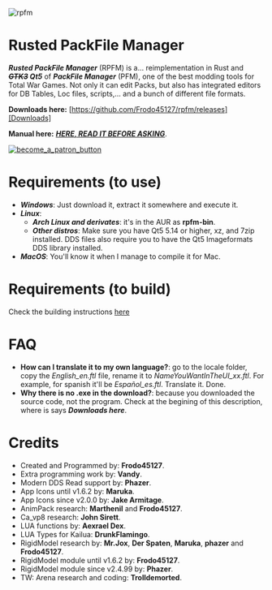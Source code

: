 ![rpfm](https://user-images.githubusercontent.com/15714929/155857058-5e53c208-04fb-4557-a125-1054e1006ed9.png)
# Rusted PackFile Manager
***Rusted PackFile Manager*** (RPFM) is a... reimplementation in Rust and ***~~GTK3~~ Qt5*** of ***PackFile Manager*** (PFM), one of the best modding tools for Total War Games. Not only it can edit Packs, but also has integrated editors for DB Tables, Loc files, scripts,... and a bunch of different file formats.

**Downloads here:** [https://github.com/Frodo45127/rpfm/releases][Downloads]

**Manual here:** [***HERE, READ IT BEFORE ASKING***][Manual].

[![become_a_patron_button](https://user-images.githubusercontent.com/15714929/40394531-2130b9ce-5e24-11e8-91a2-bbf8e6e75d21.png)][Patreon]

# Requirements (to use)
* ***Windows***: Just download it, extract it somewhere and execute it.
* ***Linux***:
    - ***Arch Linux and derivates***: it's in the AUR as **rpfm-bin**.
    - ***Other distros***: Make sure you have Qt5 5.14 or higher, xz, and 7zip installed. DDS files also require you to have the Qt5 Imageformats DDS library installed.
* ***MacOS***: You'll know it when I manage to compile it for Mac.

# Requirements (to build)

Check the building instructions [here][CompInst]

# FAQ
- **How can I translate it to my own language?**: go to the locale folder, copy the *English_en.ftl* file, rename it to *NameYouWantInTheUI_xx.ftl*. For example, for spanish it'll be *Español_es.ftl*. Translate it. Done.
- **Why there is no .exe in the download?**: because you downloaded the source code, not the program. Check at the begining of this description, where is says ***Downloads here***.

# Credits
* Created and Programmed by: **Frodo45127**.
* Extra programming work by: **Vandy**.
* Modern DDS Read support by: **Phazer**.
* App Icons until v1.6.2 by: **Maruka**.
* App Icons since v2.0.0 by: **Jake Armitage**.
* AnimPack research: **Marthenil** and **Frodo45127**.
* Ca\_vp8 research: **John Sirett**.
* LUA functions by: **Aexrael Dex**.
* LUA Types for Kailua: **DrunkFlamingo**.
* RigidModel research by: **Mr.Jox**, **Der Spaten**, **Maruka**, **phazer** and **Frodo45127**.
* RigidModel module until v1.6.2 by: **Frodo45127**.
* RigidModel module since v2.4.99 by: **Phazer**.
* TW: Arena research and coding: **Trolldemorted**.

[Rustup download]: https://www.rustup.rs/ "Here you can download it :)"
[Patreon]: https://www.patreon.com/RPFM
[Manual]: https://frodo45127.github.io/rpfm/
[Downloads]: https://github.com/Frodo45127/rpfm/releases
[CompInst]: https://frodo45127.github.io/rpfm/chapter_comp.html
